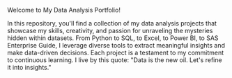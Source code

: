 Welcome to My Data Analysis Portfolio!

In this repository, you'll find a collection of my data analysis projects that showcase my skills, creativity, and passion for unraveling the mysteries hidden within datasets. From Python to SQL, to Excel, to Power BI, to SAS Enterprise Guide, I leverage diverse tools to extract meaningful insights and make data-driven decisions.
Each project is a testament to my commitment to continuous learning. 
I live by this quote: "Data is the new oil. Let's refine it into insights."

